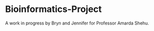 Bioinformatics-Project
======================

A work in progress by Bryn and Jennifer for Professor Amarda Shehu.